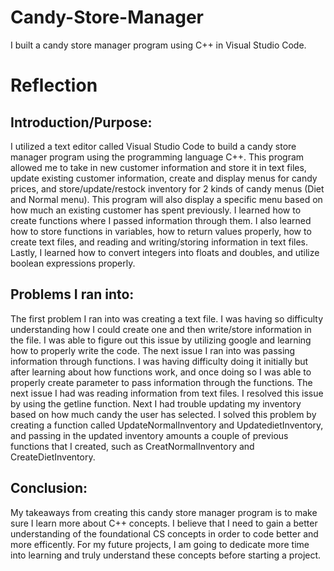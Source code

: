 # Candy-Store-Manager
I built a candy store manager program using C++ in Visual Studio Code.

# Reflection

## Introduction/Purpose:
I utilized a text editor called Visual Studio Code to build a candy store manager program using the programming language C++. This program allowed me to take in new customer information and store it in text files, update existing customer information, create and display menus for candy prices, and store/update/restock inventory for 2 kinds of candy menus (Diet and Normal menu). This program will also display a specific menu based on how much an existing customer has spent previously. I learned how to create functions where I passed information through them. I also learned how to store functions in variables, how to return values properly, how to create text files, and reading and writing/storing information in text files. Lastly, I learned how to convert integers into floats and doubles, and utilize boolean expressions properly.

## Problems I ran into:
The first problem I ran into was creating a text file. I was having so difficulty understanding how I could create one and then write/store information in the file. I was able to figure out this issue by utilizing google and learning how to properly write the code. The next issue I ran into was passing information through functions. I was having difficulty doing it initially but after learning about how functions work, and once doing so I was able to properly create parameter to pass information through the functions. The next issue I had was reading information from text files. I resolved this issue by using the getline function. Next I had trouble updating my inventory based on how much candy the user has selected. I solved this problem by creating a function called UpdateNormalInventory and UpdatedietInventory, and passing in the updated inventory amounts a couple of previous functions that I created, such as CreatNormalInventory and CreateDietInventory. 

## Conclusion:
My takeaways from creating this candy store manager program is to make sure I learn more about C++ concepts. I believe that I need to gain a better understanding of the foundational CS concepts in order to code better and more efficently. For my future projects, I am going to dedicate more time into learning and truly understand these concepts before starting a project.
